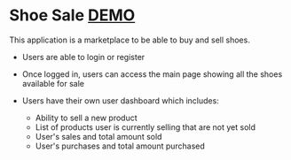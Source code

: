 # Shoe Sale [DEMO](http://34.208.56.153/)

This application is a marketplace to be able to buy and sell shoes.

* Users are able to login or register

* Once logged in, users can access the main page showing all the shoes available for sale

* Users have their own user dashboard which includes:
  * Ability to sell a new product
  * List of products user is currently selling that are not yet sold
  * User's sales and total amount sold
  * User's purchases and total amount purchased

